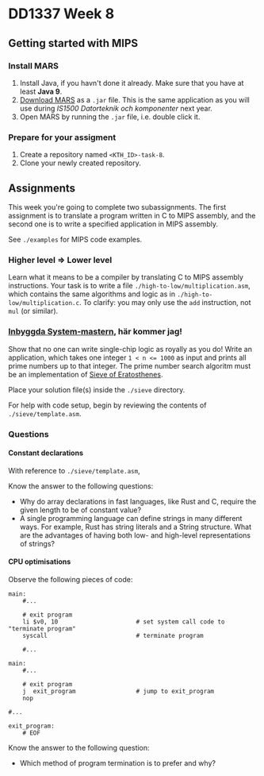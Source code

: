 # DD1337 Week 8

## Getting started with MIPS

### Install MARS

1) Install Java, if you havn't done it already. Make sure that you have at least **Java 9**. 
2) [Download MARS](https://courses.missouristate.edu/KenVollmar/MARS/MARS_4_5_Aug2014/Mars4_5.jar) as a `.jar` file. This is the same application as you will use during *IS1500 Datorteknik och komponenter* next year.
3) Open MARS by running the `.jar` file, i.e. double click it.

### Prepare for your assigment

1) Create a repository named `<KTH_ID>-task-8`.
2) Clone your newly created repository.

## Assignments

This week you're going to complete two subassignments. The first assignment is to translate a program written in C to MIPS assembly, and the second one is to write a specified application in MIPS assembly.

See `./examples` for MIPS code examples.

### Higher level => Lower level

Learn what it means to be a compiler by translating C to MIPS assembly instructions. Your task is to write a file `./high-to-low/multiplication.asm`, which contains the same algorithms and logic as in `./high-to-low/multiplication.c`. To clarify: you may only use the `add` instruction, not `mul` (or similar).

### [Inbyggda System-mastern](https://www.kth.se/student/kurser/program/TEBSM/20212/arskurs1), här kommer jag!

Show that no one can write single-chip logic as royally as you do! Write an application, which takes one integer `1 < n <= 1000` as input and prints all prime numbers up to that integer. The prime number search algoritm must be an implementation of [Sieve of Eratosthenes](https://en.wikipedia.org/wiki/Sieve_of_Eratosthenes). 

Place your solution file(s) inside the `./sieve` directory.

For help with code setup, begin by reviewing the contents of `./sieve/template.asm`.

### Questions

#### Constant declarations

With reference to `./sieve/template.asm`,

Know the answer to the following questions:
- Why do array declarations in fast languages, like Rust and C, require the given length to be of constant value?
- A single programming language can define strings in many different ways. For example, Rust has string literals and a String structure. What are the advantages of having both low- and high-level representations of strings? 

#### CPU optimisations

Observe the following pieces of code:
```
main:
    #...

    # exit program
    li $v0, 10                      # set system call code to "terminate program"
    syscall                         # terminate program

    #...
```
```
main:
    #...

    # exit program
    j  exit_program                 # jump to exit_program
    nop

#...

exit_program:
    # EOF
```

Know the answer to the following question:
- Which method of program termination is to prefer and why?
